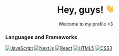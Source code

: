 <h1 style="text-align:center">Hey, guys! <img src="https://github.com/FujiwaraChoki/FujiwaraChoki/blob/main/assets/238178097-766d336d-b87d-44ba-807c-c51de2bc6b4d.gif" width="28px" alt="👋"></h1>

<p style="text-align:center"> Welcome to my profile <3</p>

### Languages and Frameworks

[![JavaScript](https://img.shields.io/badge/javascript-black?style=for-the-badge&logo=javascript)](https://github.com/FujiwaraChoki)
[![Next.js](https://img.shields.io/badge/next.js-000000?style=for-the-badge&logo=nextdotjs&logoColor=white)](https://github.com/FujiwaraChoki)
[![React](https://img.shields.io/badge/react-black?style=for-the-badge&logo=react)](https://github.com/FujiwaraChoki)
[![HTML5](https://img.shields.io/badge/html5-black?style=for-the-badge&logo=html5)](https://hub.docker.com/u/FujiwaraChoki)
[![CSS3](https://img.shields.io/badge/css3-black?style=for-the-badge&logo=css3)](https://hub.docker.com/u/FujiwaraChoki)

